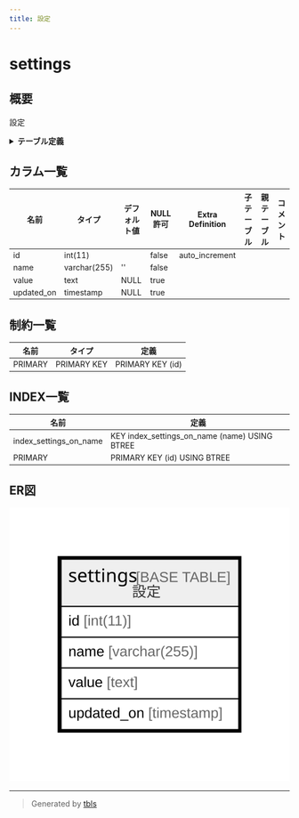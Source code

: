 ```yaml
---
title: 設定
---
```

# settings

## 概要

設定

<details>
<summary><strong>テーブル定義</strong></summary>

```sql
CREATE TABLE `settings` (
  `id` int(11) NOT NULL AUTO_INCREMENT,
  `name` varchar(255) NOT NULL DEFAULT '',
  `value` text DEFAULT NULL,
  `updated_on` timestamp NULL DEFAULT NULL,
  PRIMARY KEY (`id`),
  KEY `index_settings_on_name` (`name`)
) ENGINE=InnoDB AUTO_INCREMENT=[Redacted by tbls] DEFAULT CHARSET=utf8mb4
```

</details>

## カラム一覧

| 名前         | タイプ          | デフォルト値       | NULL許可   | Extra Definition | 子テーブル      | 親テーブル      | コメント     |
| ---------- | ------------ | ------------ | -------- | ---------------- | ---------- | ---------- | -------- |
| id         | int(11)      |              | false    | auto_increment   |            |            |          |
| name       | varchar(255) | ''           | false    |                  |            |            |          |
| value      | text         | NULL         | true     |                  |            |            |          |
| updated_on | timestamp    | NULL         | true     |                  |            |            |          |

## 制約一覧

| 名前      | タイプ         | 定義               |
| ------- | ----------- | ---------------- |
| PRIMARY | PRIMARY KEY | PRIMARY KEY (id) |

## INDEX一覧

| 名前                     | 定義                                            |
| ---------------------- | --------------------------------------------- |
| index_settings_on_name | KEY index_settings_on_name (name) USING BTREE |
| PRIMARY                | PRIMARY KEY (id) USING BTREE                  |

## ER図

![er](settings.svg)

---

> Generated by [tbls](https://github.com/k1LoW/tbls)

